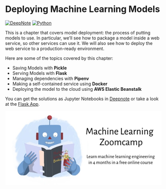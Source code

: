 # Deploying Machine Learning Models

[![DeepNote][deepnote_logo]][deployment_notebook]
[![Python][flask_logo]][flask_app]

This is a chapter that covers model deployment: the process of putting models to use. In
particular, we’ll see how to package a model inside a web service, so other services can use it.
We will also see how to deploy the web service to a production-ready environment.

Here are some of the topics covered by this chapter:

* Saving Models with **Pickle**
* Serving Models with **Flask**
* Managing dependencies with **Pipenv**
* Making a self-contained service using **Docker**
* Deploying the model to the cloud using **AWS Elastic Beanstalk**

You can get the solutions as Jupyter Notebooks in [Deepnote][deployment_notebook] or take a look
at the [Flask App][flask_app].

![ML ZoomCamp](https://github.com/jxareas/Machine-Learning-Bookcamp-2022/raw/master/images/zoomcamp.jpg)

<!-- MARKDOWN LINKS -->

[deepnote_logo]: https://img.shields.io/badge/Launch%20on%20Deepnote-3793EF?style=for-the-badge&logo=Deepnote&logoColor=white

[flask_logo]: https://img.shields.io/badge/Get%20Flask%20App-%23000.svg?style=for-the-badge&logo=flask&logoColor=whit

[streamlit_logo]: https://img.shields.io/badge/Launch%20on%20Streamlit-FF4B4B?style=for-the-badge&logo=Streamlit&logoColor=white

[deployment_notebook]: https://deepnote.com/workspace/jxareas-8105-02fbc958-ba4f-4c14-bbe9-027265ebe5a2/project/Machine-Learning-Zoomcamp-2022-53236a30-134b-4aa8-bb58-983e8015d3a4/notebook/Homework%204-2-a1b6c905bfb74fa0a95c678901a812d4

[flask_app]: https://github.com/jxareas/Machine-Learning-Bookcamp-2022/blob/master/04-evaluation/scripts/homework4.py
